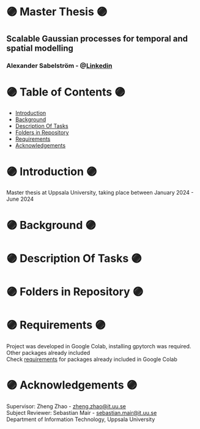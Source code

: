 
# 🟣 Master Thesis 🟣
## Scalable Gaussian processes for temporal and spatial modelling
### Alexander Sabelström - @[Linkedin](https://www.linkedin.com/in/alexander-sabelstr%C3%B6m-484256293/)



# 🟣 Table of Contents 🟣
* [Introduction](#Introduction)
* [Background](#background)
* [Description Of Tasks](#tasks)
* [Folders in Repository ](#folders)  
* [Requirements](#requirements)
* [Acknowledgements](#acknowledgements)

# 🟣 Introduction <a name="Introduction"/> 🟣
Master thesis at Uppsala University, taking place between January 2024 - June 2024
# 🟣 Background <a name="background"/> 🟣
# 🟣 Description Of Tasks <a name="tasks"/> 🟣
  
# 🟣 Folders in Repository  <a name="folders"/> 🟣

# 🟣 Requirements <a name="requirements"/> 🟣
Project was developed in Google Colab, installing gpytorch was required. Other packages already included<br /> 
Check [requirements](requirements.txt) for packages already included in Google Colab

# 🟣 Acknowledgements <a name="acknowledgements"/> 🟣
Supervisor: Zheng Zhao - zheng.zhao@it.uu.se  
Subject Reviewer: Sebastian Mair - sebastian.mair@it.uu.se  
Department of Information Technology, Uppsala University



